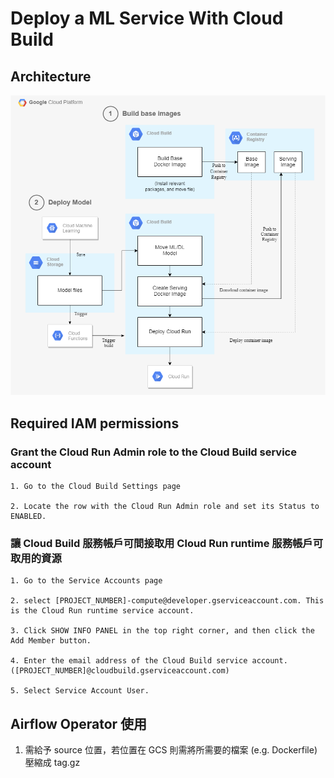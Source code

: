 # Deploy a ML Service With Cloud Build

## Architecture
<div align=center><img src="docs/workflow.png", width="600"></div>


## Required IAM permissions
### Grant the Cloud Run Admin role to the Cloud Build service account
    1. Go to the Cloud Build Settings page
    
    2. Locate the row with the Cloud Run Admin role and set its Status to ENABLED.

### 讓 Cloud Build 服務帳戶可間接取用 Cloud Run runtime 服務帳戶可取用的資源
    1. Go to the Service Accounts page

    2. select [PROJECT_NUMBER]-compute@developer.gserviceaccount.com. This is the Cloud Run runtime service account.

    3. Click SHOW INFO PANEL in the top right corner, and then click the Add Member button.

    4. Enter the email address of the Cloud Build service account. ([PROJECT_NUMBER]@cloudbuild.gserviceaccount.com)

    5. Select Service Account User.

## Airflow Operator 使用
1. 需給予 source 位置，若位置在 GCS 則需將所需要的檔案 (e.g. Dockerfile) 壓縮成 tag.gz
